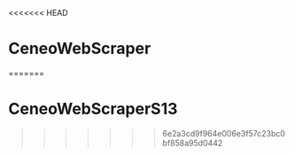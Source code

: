 <<<<<<< HEAD
# CeneoWebScraper
=======
# CeneoWebScraperS13
>>>>>>> 6e2a3cd9f964e006e3f57c23bc0bf858a95d0442
